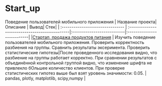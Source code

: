 # Start_up
Поведение пользователей мобильного приложения
| Название проекта| Описание | Вывод| Стек|
| :-------------------------------- | :-----------------------------------------------|:---------------------------|:---------------------------|
|[Стартап, продажа продуктов питания](https://github.com/Polinailinet/Start_up/blob/main/Startup.ipynb) | Изучить поведение пользователей мобильного приложения. Проверить корректность разбиения на группы. Сравнить результаты эксеримента. Проверить статистические гипотезы|После проведенного исследования видно, что разбиение на группы работает корректно. При сравнении результатов с объединённой контрольной группой видно, что изменение шрифта не привлекло бОльшее количество клиентов.
При проверке статистических гипотез выше был взят уровень значимости: 0.05. | pandas, plotly, matplotlib, scipy,numpy |
